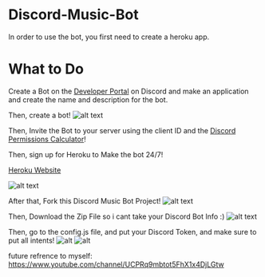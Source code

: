 # Discord-Music-Bot
In order to use the bot, you first need to create a heroku app. 
# What to Do
Create a Bot on the [Developer Portal](https://discord.com/developers/applications) on Discord and make an application and create the name and description for the bot.


Then, create a bot!
![alt text](https://github.com/RealMaoMao/Discord-Music-Bot/blob/main/commands/musicbot.png)

Then, Invite the Bot to your server using the client ID and the [Discord Permissions Calculator](https://discordapi.com/permissions.html)!


Then, sign up for Heroku to Make the bot 24/7!


[Heroku Website](https://id.heroku.com/login)


![alt text](https://github.com/RealMaoMao/Discord-Music-Bot/blob/main/commands/music%20bot.png)


After that, Fork this Discord Music Bot Project!
![alt text](https://github.com/RealMaoMao/Discord-Music-Bot/blob/main/commands/forkingimage.png)


Then, Download the Zip File so i cant take your Discord Bot Info :)
![alt text](https://github.com/RealMaoMao/Discord-Music-Bot/blob/main/commands/downloadzip.png)

Then, go to the config.js file, and put your Discord Token, and make sure to put all intents!
![alt](https://github.com/RealMaoMao/Discord-Music-Bot/blob/main/commands/botintents.png)
![alt](https://github.com/RealMaoMao/Discord-Music-Bot/blob/main/commands/bottoken.png)

future refrence to myself: https://www.youtube.com/channel/UCPRq9mbtot5FhX1x4DjLGtw

